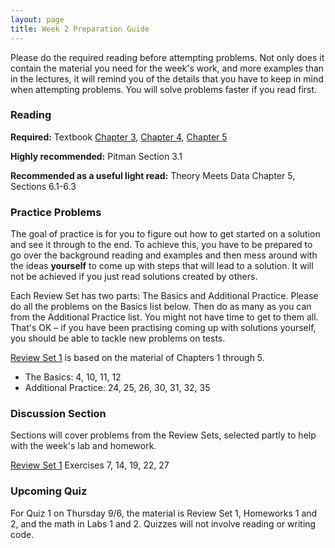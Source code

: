 ```yaml
---
layout: page
title: Week 2 Preparation Guide
---
```



Please do the required reading before attempting problems. Not only does it contain the material you need for the week's work, and more examples than in the lectures, it will remind you of the details that you have to keep in mind when attempting problems. You will solve problems faster if you read first.

### Reading ###
**Required:** Textbook [Chapter 3](http://prob140.org/textbook/chapters/Chapter_03/00_Random_Variables), [Chapter 4](http://prob140.org/textbook/chapters/Chapter_04/00_Relations_Between_Variables), [Chapter 5](http://prob140.org/textbook/chapters/Chapter_05/00_Collections_of_Events)

**Highly recommended:** Pitman Section 3.1

**Recommended as a useful light read:** Theory Meets Data Chapter 5, Sections 6.1-6.3

### Practice Problems ###
The goal of practice is for you to figure out how to get started on a solution and see it through to the end. To achieve this, you have to be prepared to go over the background reading and examples and then mess around with the ideas **yourself** to come up with steps that will lead to a solution. It will not be achieved if you just read solutions created by others.

Each Review Set has two parts: The Basics and Additional Practice. Please do all the problems on the Basics list below. Then do as many as you can from the Additional Practice list. You might not have time to get to them all. That's OK – if you have been practising coming up with solutions yourself, you should be able to tackle new problems on tests. 

[Review Set 1](http://prob140.org/textbook/chapters/Chapter_05/05_Review_Problems_Set_1) is based on the material of Chapters 1 through 5. 
- The Basics: 4, 10, 11, 12
- Additional Practice: 24, 25, 26, 30, 31, 32, 35

### Discussion Section ###
Sections will cover problems from the Review Sets, selected partly to help with the week's lab and homework. 

[Review Set 1](http://prob140.org/textbook/chapters/Chapter_05/05_Review_Problems_Set_1) Exercises 7, 14, 19, 22, 27

### Upcoming Quiz ###
For Quiz 1 on Thursday 9/6, the material is Review Set 1, Homeworks 1 and 2, and the math in Labs 1 and 2. Quizzes will not involve reading or writing code.


```python

```
